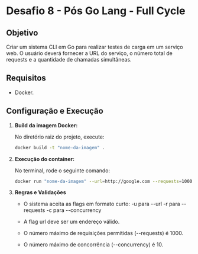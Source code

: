 # Desafio 8 - Pós Go Lang - Full Cycle

## Objetivo

Criar um sistema CLI em Go para realizar testes de carga em um serviço web. O usuário deverá fornecer a URL do serviço, o número total de requests e a quantidade de chamadas simultâneas.

## Requisitos

- Docker.

## Configuração e Execução

1. **Build da imagem Docker:**

   No diretório raiz do projeto, execute:

   ```sh
   docker build -t "nome-da-imagem" .

   ```

2. **Execução do container:**

   No terminal, rode o seguinte comando:

   ```sh
   docker run "nome-da-imagem" --url=http://google.com --requests=1000 --concurrency=10 .

   ```

3. **Regras e Validações**

   - O sistema aceita as flags em formato curto:
     -u para --url
     -r para --requests
     -c para --concurrency

   - A flag url deve ser um endereço válido.
   - O número máximo de requisições permitidas (--requests) é 1000.
   - O número máximo de concorrência (--concurrency) é 10.
